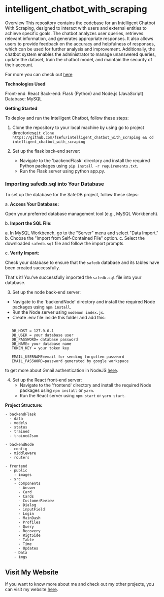 # intelligent_chatbot_with_scraping
Overview
This repository contains the codebase for an Intelligent Chatbot With Scraping, designed to interact with users and external entities to achieve specific goals. The chatbot analyzes user queries, retrieves relevant information, and generates appropriate responses. It also allows users to provide feedback on the accuracy and helpfulness of responses, which can be used for further analysis and improvement. Additionally, the chatbot system enables the administrator to manage unanswered queries, update the dataset, train the chatbot model, and maintain the security of their account.

For more you can check out [here](https://fsefuwan.netlify.app/)

**Technologies Used**

Front-end: React
Back-end: Flask (Python) and Node.js (JavaScript)
Database: MySQL

**Getting Started**

To deploy and run the Intelligent Chatbot, follow these steps:
1. Clone the repository to your local machine by using go to project directories`git clone https://github.com/fsefu/intelligent_chatbot_with_scraping && cd intelligent_chatbot_with_scraping`
   
2. Set up the flask back-end server:
   - Navigate to the 'backendFlask' directory and install the required Python packages using `pip install -r requirements.txt`.
   - Run the Flask server using python app.py.

### Importing safedb.sql into Your Database

To set up the database for the SafeDB project, follow these steps:

a. **Access Your Database:**

   Open your preferred database management tool (e.g., MySQL Workbench).

b. **Import the SQL File:**

   a. In MySQL Workbench, go to the "Server" menu and select "Data Import."
   b. Choose the "Import from Self-Contained File" option.
   c. Select the downloaded `safedb.sql` file and follow the import prompts.

c. **Verify Import:**

   Check your database to ensure that the `safedb` database and its tables have been created successfully.

That's it! You've successfully imported the `safedb.sql` file into your database.


3.  Set up the node back-end server:
   - Navigate to the 'backendNode' directory and install the required Node packages using `npm install`.
   - Run the Node server using `nodemon index.js`.
   - Create .env file inside this folder and add this:
   ```

      DB_HOST = 127.0.0.1
      DB_USER = your database user
      DB_PASSWORD= database password
      DB_NAME= your database name
      TOKEN_KEY = your token key
      
      EMAIL_USERNAME=email for sending forgotten password
      EMAIL_PASSWORD=password generated by google workspace 
   ```
   to get more about Gmail authentication in NodeJS [here](https://developers.google.com/gmail/api/reference/rest).
   
4. Set up the React front-end server:
   - Navigate to the 'frontend' directory and install the required Node packages using `npm install` or `yarn`.
   - Run the React server using `npm start` or `yarn start`.

**Project Structure:**
```
- backendFlask
  - data
  - models
  - status
  - trained
  - trainedJson

- backendNode
  - config
  - middleware
  - routers

- frontend
  - public
    - images
  - src
    - components
      - Answer
      - Card
      - Cards
      - CustomerReview
      - Dialog
      - inputField
      - Login
      - MainDash
      - Profiles
      - Query
      - Recovery
      - RigtSide
      - Table
      - Time
      - Updates
    - Data
    - imgs

```

## Visit My Website

If you want to know more about me and check out my other projects, you can visit my website [here](https://fsefuwan.netlify.app/).

